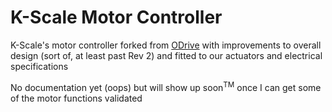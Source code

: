 # K-Scale Motor Controller
K-Scale's motor controller forked from [ODrive](https://github.com/odriverobotics/ODriveHardware) with improvements to overall design (sort of, at least past Rev 2) and fitted to our actuators and electrical specifications


No documentation yet (oops) but will show up soon<sup>TM</sup> once I can get some of the motor functions validated
